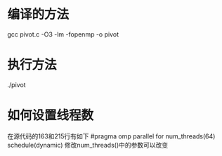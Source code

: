 # 编译的方法
gcc pivot.c -O3 -lm -fopenmp -o pivot

# 执行方法
./pivot

# 如何设置线程数
在源代码的163和215行有如下
#pragma omp parallel for num_threads(64) schedule(dynamic)
修改num_threads()中的参数可以改变